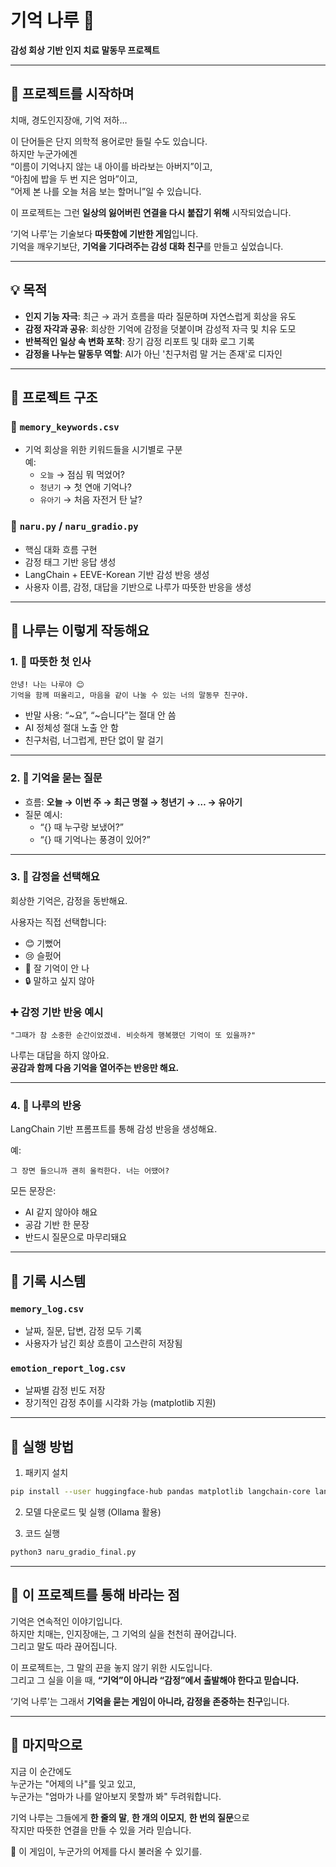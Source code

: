 
# 기억 나루 🌿  
**감성 회상 기반 인지 치료 말동무 프로젝트**

---

## 🧭 프로젝트를 시작하며

치매, 경도인지장애, 기억 저하…

이 단어들은 단지 의학적 용어로만 들릴 수도 있습니다.  
하지만 누군가에겐  
“이름이 기억나지 않는 내 아이를 바라보는 아버지”이고,  
“아침에 밥을 두 번 지은 엄마”이고,  
“어제 본 나를 오늘 처음 보는 할머니”일 수 있습니다.

이 프로젝트는 그런 **일상의 잃어버린 연결을 다시 붙잡기 위해** 시작되었습니다.

‘기억 나루’는 기술보다 **따뜻함에 기반한 게임**입니다.  
기억을 깨우기보단, **기억을 기다려주는 감성 대화 친구**를 만들고 싶었습니다.

---

## 💡 목적

- **인지 기능 자극**: 최근 → 과거 흐름을 따라 질문하며 자연스럽게 회상을 유도
- **감정 자각과 공유**: 회상한 기억에 감정을 덧붙이며 감성적 자극 및 치유 도모
- **반복적인 일상 속 변화 포착**: 장기 감정 리포트 및 대화 로그 기록
- **감정을 나누는 말동무 역할**: AI가 아닌 '친구처럼 말 거는 존재'로 디자인

---

## 🧠 프로젝트 구조

### 📁 `memory_keywords.csv`
- 기억 회상을 위한 키워드들을 시기별로 구분  
  예:  
  - `오늘` → 점심 뭐 먹었어?  
  - `청년기` → 첫 연애 기억나?  
  - `유아기` → 처음 자전거 탄 날?

### 📁 `naru.py` / `naru_gradio.py`
- 핵심 대화 흐름 구현
- 감정 태그 기반 응답 생성
- LangChain + EEVE-Korean 기반 감성 반응 생성
- 사용자 이름, 감정, 대답을 기반으로 나루가 따뜻한 반응을 생성

---

## 🌿 나루는 이렇게 작동해요

### 1. 👋 따뜻한 첫 인사
```text
안녕! 나는 나루야 😊  
기억을 함께 떠올리고, 마음을 같이 나눌 수 있는 너의 말동무 친구야.
```

- 반말 사용: “~요”, “~습니다”는 절대 안 씀
- AI 정체성 절대 노출 안 함
- 친구처럼, 너그럽게, 판단 없이 말 걸기

---

### 2. 🩷 기억을 묻는 질문
- 흐름: **오늘 → 이번 주 → 최근 명절 → 청년기 → … → 유아기**
- 질문 예시:
  - “{} 때 누구랑 보냈어?”
  - “{} 때 기억나는 풍경이 있어?”

---

### 3. 💛 감정을 선택해요
회상한 기억은, 감정을 동반해요.

사용자는 직접 선택합니다:
- 😊 기뻤어
- 😢 슬펐어
- 🤔 잘 기억이 안 나
- 🔒 말하고 싶지 않아

### ➕ 감정 기반 반응 예시
```text
"그때가 참 소중한 순간이었겠네. 비슷하게 행복했던 기억이 또 있을까?"
```

나루는 대답을 하지 않아요.  
**공감과 함께 다음 기억을 열어주는 반응만 해요.**

---

### 4. 🌿 나루의 반응
LangChain 기반 프롬프트를 통해 감성 반응을 생성해요.

예:
```text
그 장면 들으니까 괜히 울컥한다. 너는 어땠어?
```

모든 문장은:
- AI 같지 않아야 해요
- 공감 기반 한 문장
- 반드시 질문으로 마무리돼요

---

## 💾 기록 시스템

### `memory_log.csv`
- 날짜, 질문, 답변, 감정 모두 기록
- 사용자가 남긴 회상 흐름이 고스란히 저장됨

### `emotion_report_log.csv`
- 날짜별 감정 빈도 저장
- 장기적인 감정 추이를 시각화 가능 (matplotlib 지원)

---

## 💬 실행 방법

1. 패키지 설치
```bash
pip install --user huggingface-hub pandas matplotlib langchain-core langchain-community
```

2. 모델 다운로드 및 실행 (Ollama 활용)

3. 코드 실행
```bash
python3 naru_gradio_final.py
```

---

## 💖 이 프로젝트를 통해 바라는 점

기억은 연속적인 이야기입니다.  
하지만 치매는, 인지장애는, 그 기억의 실을 천천히 끊어갑니다.  
그리고 말도 따라 끊어집니다.

이 프로젝트는, 그 말의 끈을 놓지 않기 위한 시도입니다.  
그리고 그 실을 이을 때, **“기억”이 아니라 “감정”에서 출발해야 한다고 믿습니다.**

‘기억 나루’는 그래서 **기억을 묻는 게임이 아니라, 감정을 존중하는 친구**입니다.

---

## 🙏 마지막으로

지금 이 순간에도  
누군가는 "어제의 나"를 잊고 있고,  
누군가는 "엄마가 나를 알아보지 못할까 봐" 두려워합니다.

기억 나루는 그들에게 **한 줄의 말**, **한 개의 이모지**, **한 번의 질문**으로  
작지만 따뜻한 연결을 만들 수 있을 거라 믿습니다.

🌿 이 게임이, 누군가의 어제를 다시 불러올 수 있기를.

